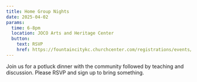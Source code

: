 ```yaml
---
title: Home Group Nights
date: 2025-04-02
params:
  time: 6-8pm
  location: JOCO Arts and Heritage Center
  button:
    text: RSVP
    href: https://fountaincitykc.churchcenter.com/registrations/events/2655282
---
```


Join us for a potluck dinner with the community followed by teaching and discussion. Please RSVP and sign up to bring something.
